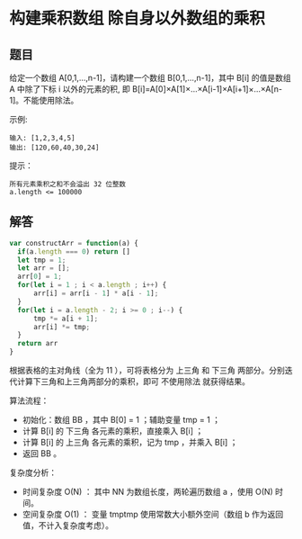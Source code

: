 # 构建乘积数组 除自身以外数组的乘积

## 题目
给定一个数组 A[0,1,…,n-1]，请构建一个数组 B[0,1,…,n-1]，其中 B[i] 的值是数组 A 中除了下标 i 以外的元素的积, 即 B[i]=A[0]×A[1]×…×A[i-1]×A[i+1]×…×A[n-1]。不能使用除法。

示例:
```
输入: [1,2,3,4,5]
输出: [120,60,40,30,24]
```

提示：
```
所有元素乘积之和不会溢出 32 位整数
a.length <= 100000
```

## 解答
```js
var constructArr = function(a) {
  if(a.length === 0) return []
  let tmp = 1;
  let arr = [];
  arr[0] = 1;
  for(let i = 1 ; i < a.length ; i++) {
      arr[i] = arr[i - 1] * a[i - 1];
  }
  for(let i = a.length - 2; i >= 0 ; i--) {
      tmp *= a[i + 1];
      arr[i] *= tmp;
  }
  return arr
}
```

根据表格的主对角线（全为 11 ），可将表格分为 上三角 和 下三角 两部分。分别迭代计算下三角和上三角两部分的乘积，即可 不使用除法 就获得结果。

算法流程：

* 初始化：数组 BB ，其中 B[0] = 1 ；辅助变量 tmp = 1 ；
* 计算 B[i] 的 下三角 各元素的乘积，直接乘入 B[i] ；
* 计算 B[i] 的 上三角 各元素的乘积，记为 tmp ，并乘入 B[i] ；
* 返回 BB 。

复杂度分析：
* 时间复杂度 O(N) ： 其中 NN 为数组长度，两轮遍历数组 a ，使用 O(N) 时间。
* 空间复杂度 O(1) ： 变量 tmptmp 使用常数大小额外空间（数组 b 作为返回值，不计入复杂度考虑）。
